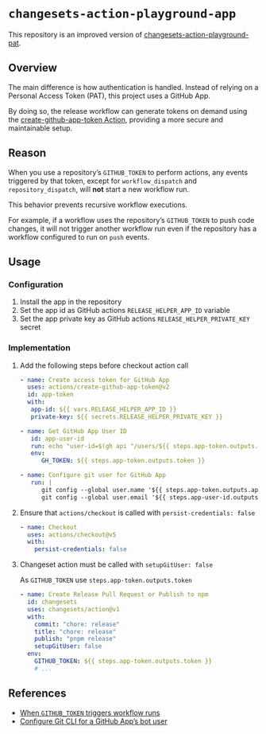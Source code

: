 # `changesets-action-playground-app`

This repository is an improved version of [changesets-action-playground-pat](https://github.com/marcalexiei/changesets-action-playground-pat).

## Overview

The main difference is how authentication is handled.
Instead of relying on a Personal Access Token (PAT), this project uses a GitHub App.

By doing so, the release workflow can generate tokens on demand using the [create-github-app-token Action](https://github.com/marketplace/actions/create-github-app-token), providing a more secure and maintainable setup.

## Reason

When you use a repository’s `GITHUB_TOKEN` to perform actions,
any events triggered by that token, except for `workflow_dispatch` and `repository_dispatch`, will **not** start a new workflow run.

This behavior prevents recursive workflow executions.

For example, if a workflow uses the repository’s `GITHUB_TOKEN` to push code changes,
it will not trigger another workflow run even if the repository has a workflow configured to run on `push` events.

## Usage

### Configuration

1. Install the app in the repository
2. Set the app id as GitHub actions `RELEASE_HELPER_APP_ID` variable
3. Set the app private key as GitHub actions `RELEASE_HELPER_PRIVATE_KEY` secret

### Implementation

1. Add the following steps before checkout action call

   ```yml
   - name: Create access token for GitHub App
     uses: actions/create-github-app-token@v2
     id: app-token
     with:
      app-id: ${{ vars.RELEASE_HELPER_APP_ID }}
      private-key: ${{ secrets.RELEASE_HELPER_PRIVATE_KEY }}

   - name: Get GitHub App User ID
      id: app-user-id
      run: echo "user-id=$(gh api "/users/${{ steps.app-token.outputs.app-slug }}[bot]" --jq .id)" >> "$GITHUB_OUTPUT"
      env:
         GH_TOKEN: ${{ steps.app-token.outputs.token }}

   - name: Configure git user for GitHub App
      run: |
         git config --global user.name '${{ steps.app-token.outputs.app-slug }}[bot]'
         git config --global user.email '${{ steps.app-user-id.outputs.user-id }}+${{ steps.app-token.outputs.app-slug }}[bot]@users.noreply.github.com'
   ```

2. Ensure that `actions/checkout` is called with `persist-credentials: false`

   ```yml
   - name: Checkout
     uses: actions/checkout@v5
     with:
       persist-credentials: false
   ```

3. Changeset action must be called with `setupGitUser: false`

   As `GITHUB_TOKEN` use `steps.app-token.outputs.token`

   ```yml
   - name: Create Release Pull Request or Publish to npm
     id: changesets
     uses: changesets/action@v1
     with:
       commit: "chore: release"
       title: "chore: release"
       publish: "pnpm release"
       setupGitUser: false
     env:
       GITHUB_TOKEN: ${{ steps.app-token.outputs.token }}
       # ...
   ```

## References

- [When `GITHUB_TOKEN` triggers workflow runs](https://docs.github.com/en/actions/concepts/security/github_token#when-github_token-triggers-workflow-runs)
- [Configure Git CLI for a GitHub App’s bot user](https://github.com/marketplace/actions/create-github-app-token#configure-git-cli-for-an-apps-bot-user)
